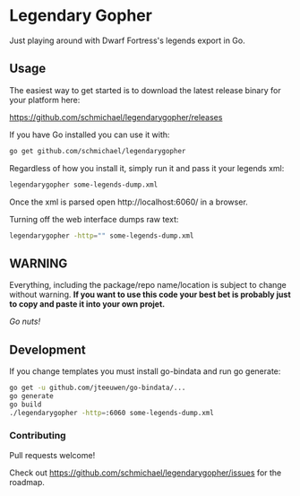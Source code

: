 # Legendary Gopher

Just playing around with Dwarf Fortress's legends export in Go.

## Usage

The easiest way to get started is to download the latest release binary for
your platform here:

https://github.com/schmichael/legendarygopher/releases

If you have Go installed you can use it with:

```sh
go get github.com/schmichael/legendarygopher
```

Regardless of how you install it, simply run it and pass it your legends xml:

```sh
legendarygopher some-legends-dump.xml
```

Once the xml is parsed open http://localhost:6060/ in a browser.

Turning off the web interface dumps raw text:

```sh
legendarygopher -http="" some-legends-dump.xml
```

## WARNING

Everything, including the package/repo name/location is subject to change
without warning. **If you want to use this code your best bet is probably just
to copy and paste it into your own projet.**

*Go nuts!*

## Development

If you change templates you must install go-bindata and run go generate:

```sh
go get -u github.com/jteeuwen/go-bindata/...
go generate
go build
./legendarygopher -http=:6060 some-legends-dump.xml
```

### Contributing

Pull requests welcome!

Check out https://github.com/schmichael/legendarygopher/issues for the roadmap.
